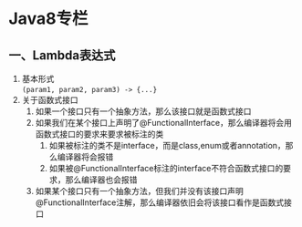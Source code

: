 # Java8专栏
## 一、Lambda表达式
1. 基本形式<br/>
    `(param1, param2, param3) -> {...}`
2. 关于函数式接口<br/>
    1. 如果一个接口只有一个抽象方法，那么该接口就是函数式接口
    2. 如果我们在某个接口上声明了@FunctionalInterface，那么编译器将会用函数式接口的要求来要求被标注的类
        1. 如果被标注的类不是interface，而是class,enum或者annotation，那么编译器将会报错
        2. 如果被@FunctionalInterface标注的interface不符合函数式接口的要求，那么编译器也会报错
    3. 如果某个接口只有一个抽象方法，但我们并没有该接口声明@FunctionalInterface注解，那么编译器依旧会将该接口看作是函数式接口